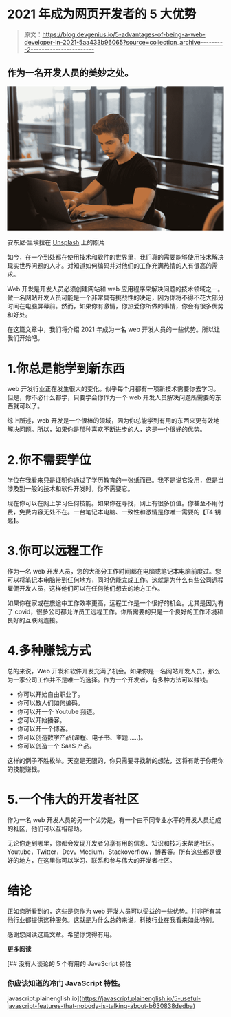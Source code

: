 # 2021 年成为网页开发者的 5 大优势

> 原文：<https://blog.devgenius.io/5-advantages-of-being-a-web-developer-in-2021-5aa433b96065?source=collection_archive---------2----------------------->

## 作为一名开发人员的美妙之处。

![](img/527f8de1ac4f38ee8521cfd0a7220573.png)

安东尼·里埃拉在 [Unsplash](https://unsplash.com?utm_source=medium&utm_medium=referral) 上的照片

如今，在一个到处都在使用技术和软件的世界里，我们真的需要能够使用技术解决现实世界问题的人才。对知道如何编码并对他们的工作充满热情的人有很高的需求。

Web 开发是开发人员必须创建网站和 web 应用程序来解决问题的技术领域之一。做一名网站开发人员可能是一个非常具有挑战性的决定，因为你将不得不花大部分时间在电脑屏幕前。然而，如果你有激情，你热爱你所做的事情，你会有很多优势和好处。

在这篇文章中，我们将介绍 2021 年成为一名 web 开发人员的一些优势。所以让我们开始吧。

# 1.你总是能学到新东西

web 开发行业正在发生很大的变化。似乎每个月都有一项新技术需要你去学习。但是，你不必什么都学，只要学会你作为一个 web 开发人员解决问题所需要的东西就可以了。

综上所述，web 开发是一个很棒的领域，因为你总能学到有用的东西来更有效地解决问题。所以，如果你是那种喜欢不断进步的人，这是一个很好的优势。

# 2.你不需要学位

学位在我看来只是证明你通过了学历教育的一张纸而已。我不是说它没用，但是当涉及到一般的技术和软件开发时，你不需要它。

现在你可以在网上学习任何技能。如果你在寻找，网上有很多价值。你甚至不用付费，免费内容无处不在。一台笔记本电脑、一致性和激情是你唯一需要的【T4 钥匙】。

# 3.你可以远程工作

作为一名 web 开发人员，您的大部分工作时间都在电脑或笔记本电脑前度过。您可以将笔记本电脑带到任何地方，同时仍能完成工作。这就是为什么有些公司远程雇佣开发人员，这样他们可以在任何他们想去的地方工作。

如果你在家或在旅途中工作效率更高，远程工作是一个很好的机会。尤其是因为有了 covid，很多公司都允许员工远程工作。你所需要的只是一个良好的工作环境和良好的互联网连接。

# 4.多种赚钱方式

总的来说，Web 开发和软件开发充满了机会。如果你是一名网站开发人员，那么为一家公司工作并不是唯一的选择。作为一个开发者，有多种方法可以赚钱。

*   你可以开始自由职业了。
*   你可以教人们如何编码。
*   你可以开一个 Youtube 频道。
*   您可以开始播客。
*   你可以开一个博客。
*   你可以创造数字产品(课程、电子书、主题……)。
*   你可以创造一个 SaaS 产品。

这样的例子不胜枚举。天空是无限的，你只需要寻找新的想法，这将有助于你用你的技能赚钱。

# 5.一个伟大的开发者社区

作为一名 web 开发人员的另一个优势是，有一个由不同专业水平的开发人员组成的社区，他们可以互相帮助。

无论你走到哪里，你都会发现开发者分享有用的信息、知识和技巧来帮助社区。Youtube，Twitter，Dev，Medium，Stackoverflow，博客等。所有这些都是很好的地方，在这里你可以学习、联系和参与伟大的开发者社区。

# 结论

正如您所看到的，这些是您作为 web 开发人员可以受益的一些优势。并非所有其他行业都提供这种服务。这就是为什么总的来说，科技行业在我看来如此特别。

感谢您阅读这篇文章。希望你觉得有用。

**更多阅读**

[](https://javascript.plainenglish.io/5-useful-javascript-features-that-nobody-is-talking-about-b630838dedba) [## 没有人谈论的 5 个有用的 JavaScript 特性

### 你应该知道的冷门 JavaScript 特性。

javascript.plainenglish.io](https://javascript.plainenglish.io/5-useful-javascript-features-that-nobody-is-talking-about-b630838dedba)